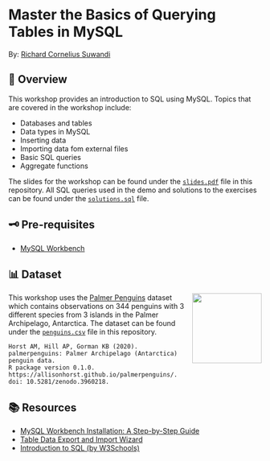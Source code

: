 # Master the Basics of Querying Tables in MySQL
By: [Richard Cornelius Suwandi](https://richardcsuwandi.github.io/)

## 📜 Overview
This workshop provides an introduction to SQL using MySQL. Topics that are covered in the workshop include:
- Databases and tables
- Data types in MySQL
- Inserting data
- Importing data fom external files
- Basic SQL queries 
- Aggregate functions

The slides for the workshop can be found under the [`slides.pdf`](https://github.com/richardcsuwandi/sql-workshop/blob/main/slides.pdf) file in this repository.
All SQL queries used in the demo and solutions to the exercises can be found under the [`solutions.sql`](https://github.com/richardcsuwandi/sql-workshop/blob/main/solutions.sql) file.

## 🗝 Pre-requisites
- [MySQL Workbench](https://dev.mysql.com/downloads/workbench/)

## 📊 Dataset
<img src='https://allisonhorst.github.io/palmerpenguins/reference/figures/logo.png' align="right" height="138.5" />

This workshop uses the [Palmer Penguins](https://allisonhorst.github.io/palmerpenguins/) dataset which contains
observations on 344 penguins with 3 different species from 3 islands in the Palmer Archipelago, Antarctica.
The dataset can be found under the [`penguins.csv`](https://github.com/richardcsuwandi/sql-workshop/blob/main/penguins.csv) file in this repository.  

```
Horst AM, Hill AP, Gorman KB (2020). palmerpenguins: Palmer Archipelago (Antarctica) penguin data. 
R package version 0.1.0. https://allisonhorst.github.io/palmerpenguins/. doi: 10.5281/zenodo.3960218.
```

## 📚 Resources
- [MySQL Workbench Installation: A Step-by-Step Guide](https://www.simplilearn.com/tutorials/mysql-tutorial/mysql-workbench-installation)
- [Table Data Export and Import Wizard](https://dev.mysql.com/doc/workbench/en/wb-admin-export-import-table.html)
- [Introduction to SQL (by W3Schools)](https://www.w3schools.com/sql/sql_intro.asp)
